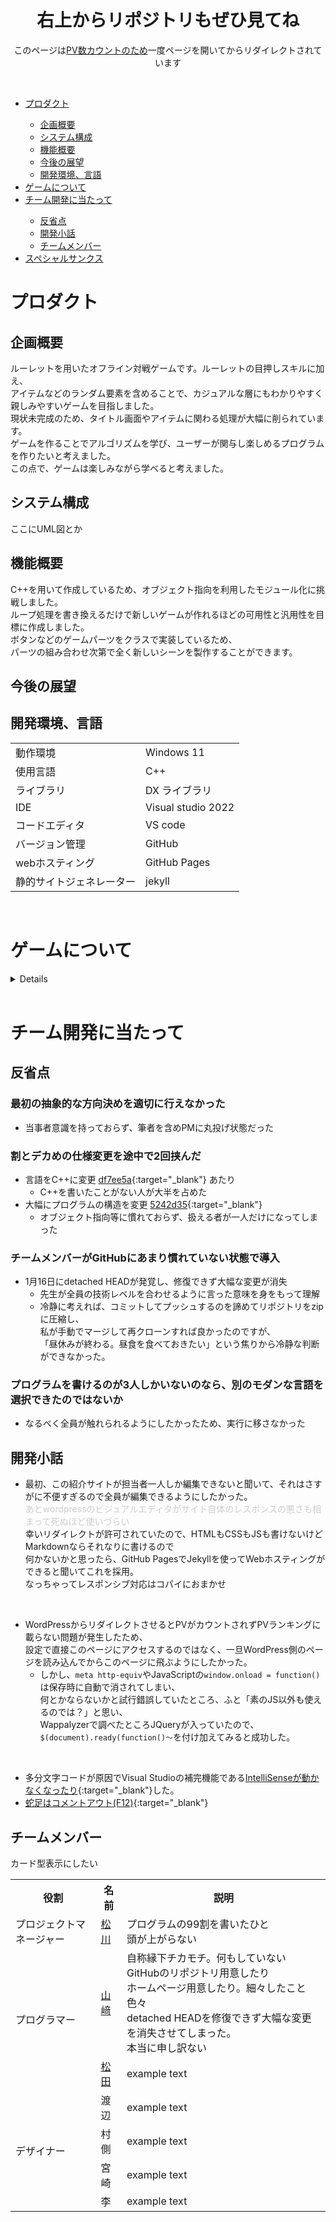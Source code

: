 <!--
VScodeで編集した方が楽
cssとかはコパイで書いてるよ
-->
<head>
<style>
.inner {
  max-width: 50%;
  margin: auto;
  min-width: 980px;
}
@media (max-width: 980px) {
  .inner {
    min-width: 95%;
  }
  html {
    font-size: 62.5%;
  }
}
</style>
</head>
<!--css完全に理解した
正直これでいいのかわからん。-->

<h1 align="center">右上からリポジトリもぜひ見てね</h1>
<!--wordpress側のアイキャッチ画像がピンクのユニコーンなのはそういう意味です。知らんけど-->
<p align="center">このページは<a href="#wordpress">PV数カウントのため</a>一度ページを開いてからリダイレクトされています</p><br>

<ul>
  <li><a href="#プロダクト">プロダクト</a></li>
  <ul>
    <li><a href="#企画概要">企画概要</a></li>
    <li><a href="#システム構成">システム構成</a></li>
    <li><a href="#機能概要">機能概要</a></li>
    <li><a href="#今後の展望">今後の展望</a></li>
    <li><a href="#開発環境言語">開発環境、言語</a></li>
  </ul>
  <li><a href="#ゲームについて">ゲームについて</a></li>
  <li><a href="#チーム開発に当たって">チーム開発に当たって</a></li>
  <ul>
    <li><a href="#反省点">反省点</a></li>
    <li><a href="#開発小話">開発小話</a></li>
    <li><a href="#チームメンバー">チームメンバー</a></li>
  </ul>
  <li><a href="#スペシャルサンクス">スペシャルサンクス</a></li>
</ul>


# プロダクト
## 企画概要
ルーレットを用いたオフライン対戦ゲームです。ルーレットの目押しスキルに加え、<br>アイテムなどのランダム要素を含めることで、カジュアルな層にもわかりやすく親しみやすいゲームを目指しました。<br>現状未完成のため、タイトル画面やアイテムに関わる処理が大幅に削られています。<br>
ゲームを作ることでアルゴリズムを学び、ユーザーが関与し楽しめるプログラムを作りたいと考えました。<br>この点で、ゲームは楽しみながら学べると考えました。


<!--あのゲーム「ええい儘よ」って言いながら毎回1/2外してる-->
## システム構成
ここにUML図とか

## 機能概要
C++を用いて作成しているため、オブジェクト指向を利用したモジュール化に挑戦しました。<br>ループ処理を書き換えるだけで新しいゲームが作れるほどの可用性と汎用性を目標に作成しました。<br>ボタンなどのゲームパーツをクラスで実装しているため、<br>パーツの組み合わせ次第で全く新しいシーンを製作することができます。

## 今後の展望

## 開発環境、言語

<table>
  <tr>
    <td>動作環境</td>
    <td>Windows 11</td>
  </tr>
  <tr>
    <td>使用言語</td>
    <td>C++</td>
  </tr>
  <tr>
    <td>ライブラリ</td>
    <td>DX ライブラリ</td>
  </tr>
  <tr>
    <td>IDE</td>
    <td>Visual studio 2022</td>
  </tr>
  <tr>
    <td>コードエディタ</td>
    <td>VS code</td>
  </tr>
  <tr>
    <td>バージョン管理</td>
    <td>GitHub</td>
  </tr>
  <tr>
    <td>webホスティング</td>
    <td>GitHub Pages</td>
  </tr>
  <tr>
    <td>静的サイトジェネレーター</td>
    <td>jekyll</td>
  </tr>    
</table>
<br>

# ゲームについて
<details>
<h2>🎂ゲーム概要🎂</h2>
<p>「フルーツルーレット」は、回るケーキのピースを取り合い、イチゴの数を競う楽しいパーティーゲームです。<br>プレイヤーは順番にケーキのピースを取り、全4ラウンドのプレイで一番多くのイチゴを集めた人が勝者となります。</p>
<h2>🍓ゲームの進め方🍓</h2>
<ul>
  <li>プレイヤーは順番にルーレットを回して、止まったところのケーキのピースを取ります。</li>
  <li>プレイヤーは4回ずつケーキを取ることができます。</li>
  <li>最後に一番多くのイチゴを集めた人が勝利します。</li>
</ul>
<h2>🎁アイテムを活用しよう！🎁</h2>
<ul>
  <li><b>イチゴのかご</b>: ケーキに乗っているイチゴの数を増やすことができます。</li>
  <li><b>懐中時計</b>: ルーレットの回転時間を長くし、チャンスを増やします。</li>
  <li><b>目</b>: ルーレットの回転を遅くして、狙いを定めやすくします。</li>  
</ul>
<h2>🌀邪魔をして相手の戦略を崩そう！🌀</h2>
<p>他のプレイヤーがルーレットを回しているときにルーレットを揺らすなど、お邪魔をして相手の戦略を崩すこともできます。</p>
<p>友達や家族と一緒に、イチゴケーキのバトルを楽しんでください！🍰🏆🍓</p>
<!--ここにYouTubeの埋め込みプレイヤーを[プレーヤーのコントロール バーを表示する。]のオプションにチェックを入れて貼り付け-->

</details>
<br>

# チーム開発に当たって
## 反省点
### 最初の抽象的な方向決めを適切に行えなかった
  - 当事者意識を持っておらず、筆者を含めPMに丸投げ状態だった

### 割とデカめの仕様変更を途中で2回挟んだ
  - 言語をC++に変更 [df7ee5a](https://github.com/yuu61/pro2team/commit/df7ee5a32985c1fc38ef0b62c8408677d5b1a422){:target="_blank"} あたり
    - C++を書いたことがない人が大半を占めた
  - 大幅にプログラムの構造を変更 [5242d35](https://github.com/yuu61/pro2team/commit/5242d35a5021f87dc997cb6a1b10007be2473a65){:target="_blank"}
    - オブジェクト指向等に慣れておらず、扱える者が一人だけになってしまった

### チームメンバーがGitHubにあまり慣れていない状態で導入
- 1月16日にdetached HEADが発覚し、修復できず大幅な変更が消失
  - 先生が全員の技術レベルを合わせるように言った意味を身をもって理解
  - 冷静に考えれば、コミットしてプッシュするのを諦めてリポジトリをzipに圧縮し、<br>私が手動でマージして再クローンすれば良かったのですが、<br>「昼休みが終わる。昼食を食べておきたい」という焦りから冷静な判断ができなかった。
  <!--PMがチームメンバーの前で変更が消失したことを謝罪した後、でも「まだ諦めていない」と明るく言った時は、正直気が気じゃなかった。本当にどうにかなりそうだった。-->
  <!--これを踏まえるとあのヤケクソREADMEも味わい深いね-->

### プログラムを書けるのが3人しかいないのなら、別のモダンな言語を選択できたのではないか
  - なるべく全員が触れられるようにしたかったため、実行に移さなかった
  <!--矛盾-->

## 開発小話
- 最初、この紹介サイトが担当者一人しか編集できないと聞いて、それはさすがに不便すぎるので全員が編集できるようにしたかった。<br><span style="color: #cccccc;">あとwordpressのビジュアルエディタがサイト自体のレスポンスの悪さも相まって死ぬほど使いづらい</span><br>幸いリダイレクトが許可されていたので、HTMLもCSSもJSも書けないけどMarkdownならそれなりに書けるので<br>何かないかと思ったら、GitHub PagesでJekyllを使ってWebホスティングができると聞いてこれを採用。<br>なっちゃってレスポンシブ対応はコパイにおまかせ
<br>
<a id="wordpress"></a>

- WordPressからリダイレクトさせるとPVがカウントされずPVランキングに載らない問題が発生したため、<br>設定で直接このページにアクセスするのではなく、一旦WordPress側のページを読み込んでからこのページに飛ぶようにしたかった。
  - しかし、`meta http-equiv`やJavaScriptの`window.onload = function()`は保存時に自動で消されてしまい、<br>何とかならないかと試行錯誤していたところ、ふと「素のJS以外も使えるのでは？」と思い、<br>Wappalyzerで調べたところJQueryが入っていたので、`$(document).ready(function()～`を付け加えてみると成功した。
<br>

- 多分文字コードが原因でVisual Studioの補完機能である[IntelliSenseが動かなくなったり](https://qiita.com/yuu2461/items/7e4f090d63e8a332194f){:target="_blank"}した。
- [蛇足はコメントアウト(F12)](https://github.com/yuu61/pro2team/blob/master/docs/index.md?plain=1){:target="_blank"}

## チームメンバー
カード型表示にしたい
<table>
  <tr>
    <th>役割</th>
    <th>名前</th>
    <th>説明</th>
  </tr>
  <tr>
    <td>プロジェクトマネージャー</td>
    <td><a href="https://github.com/hziulq" target="_blank">松川</a></td>
    <td>プログラムの99割を書いたひと<br>頭が上がらない</td>
  </tr>
  <tr>
    <td rowspan="2">プログラマー</td>
    <td><a href="https://github.com/yuu61" target="_blank">山﨑</a></td>
    <td>自称縁下チカモチ。何もしていない<br>GitHubのリポジトリ用意したり<br>ホームページ用意したり。細々したこと色々<br>detached HEADを修復できず大幅な変更を消失させてしまった。<br>本当に申し訳ない</td>
  </tr>
  <tr>
    <td><a href="https://github.com/i2kmtd" target="_blank">松田</a></td>
    <td>example text</td>
  </tr>
  <tr>
    <td rowspan="4">デザイナー</td>
    <td>渡辺</td>
    <td>example text</td>
  </tr>
  <tr>
    <td>村側</td>
    <td>example text</td>
  </tr>
  <tr>
    <td>宮崎</td>
    <td>example text</td>
  </tr>
  <tr>
    <td>李</td>
    <td>example text</td>
  </tr>
</table>
<!--
## スペシャルサンクス
今回のチーム制作において、筆者は多大なるご支援を賜りました。<br>
特に、精神的な支えとなり、最後まで制作を続けることができたことに、<br>
この場をお借りして、心より御礼申し上げます。

株式会社スミレサカモト<br>
&nbsp;&nbsp;代表取締役　阪本良介様

合同会社ZEN HACK.BAR<br>
&nbsp;&nbsp;バーテンダーの皆様
-->
